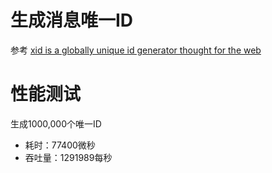 # 生成消息唯一ID

参考 [xid is a globally unique id generator thought for the web](https://github.com/rs/xid)

# 性能测试

生成1000,000个唯一ID

+ 耗时：77400微秒
+ 吞吐量：1291989每秒
